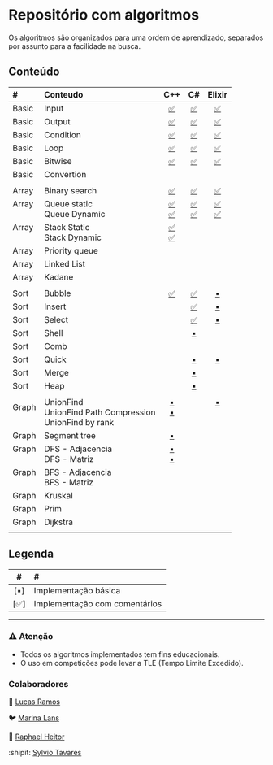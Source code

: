 # Repositório com algoritmos

Os algoritmos são organizados para uma ordem de aprendizado, separados por assunto para a facilidade na busca.


## Conteúdo


|#			|Conteudo 	|C++																			|C#																				|Elixir	|
|:---		|:---				|:---:																		|:---:																		|:--:		|
|Basic	|Input			|[:white_check_mark:](basic/Input.cpp)		|[:white_check_mark:](basic/Input.cs)			|[:white_check_mark:](basic/Input.ex)	|
|Basic	|Output			|[:white_check_mark:](basic/Output.cpp)		|[:white_check_mark:](basic/Output.cs)		|[:white_check_mark:](basic/Output.ex)	|
|Basic	|Condition	|[:white_check_mark:](basic/Condition.cpp)|[:white_check_mark:](basic/Condition.cs)	|[:white_check_mark:](basic/Condition.ex)	|
|Basic	|Loop				|[:white_check_mark:](basic/Loop.cpp)			|[:white_check_mark:](basic/Loop.cs)			|[:white_check_mark:](basic/Loop.ex)	|
|Basic	|Bitwise		|[:white_check_mark:](basic/Bitwise.cpp)	|[:white_check_mark:](basic/Bitwise.cs)		|[:white_check_mark:](basic/Bitwise.ex)	|
|Basic	|Convertion	|																					|																					|
||||
|Array				|Binary search								|[:white_check_mark:](array/BinarySearch.cpp)								|[:white_check_mark:](array/BinarySearch.cs)|[:white_check_mark:](array/BinarySearch.ex)
|Array<br><br>|Queue static<br>Queue Dynamic|[:white_check_mark:](array/Queue_Static.cpp)<br>[:white_check_mark:](array/Queue_Dynamic.cpp) |[:white_check_mark:](array/Queue_Static.cs)<br>[:white_check_mark:](array/Queue_Dynamic.cs)|[:white_check_mark:](array/Queue_Static.ex)<br>[:white_check_mark:](array/Queue_Dynamic.ex)|
|Array<br><br>|Stack Static<br>Stack Dynamic|[:white_check_mark:](array/Stack_Static.cpp)<br>[:white_check_mark:](array/Stack_Dynamic.cpp) |																					|
|Array				|Priority queue								|									|																					|
|Array				|Linked List									|									|																					|
|Array				|Kadane												|									|																					|
||||
|Sort	|Bubble		|[:white_check_mark:](sort/Bubble.cpp)|[:white_check_mark:](sort/Bubble.cs)	|[:black_small_square:](sort/Bubble.ex)|
|Sort	|Insert		|																				|[:white_check_mark:](sort/Insert.cs)	|[:black_small_square:](sort/Insert.ex)|
|Sort	|Select		|																				|[:white_check_mark:](sort/Select.cs)	|[:black_small_square:](sort/Select.ex)|
|Sort	|Shell		|																				|[:black_small_square:](sort/Shell.cs)|
|Sort	|Comb			|																			||
|Sort	|Quick		|																				|[:black_small_square:](sort/Quick.cs)	|[:black_small_square:](sort/Quick.ex)|
|Sort	|Merge		|																				|[:black_small_square:](sort/Merge.cs)|
|Sort	|Heap		|																				|[:black_small_square:](sort/Heap.cs)|
||||
|Graph<br><br>	|UnionFind<br>UnionFind Path Compression<br>UnionFind by rank|[:black_small_square:](graph/UnionFind.cpp)<br>[:black_small_square:](graph/UnionFind_PathCompression.cpp)<br><br>|	|[:black_small_square:](graph/UnionFind.ex)<br><br><br>|
|Graph					|Segment tree											|[:black_small_square:](graph/Segment_Tree.cpp)| |
|Graph<br><br>	|DFS - Adjacencia<br>DFS - Matriz	|[:black_small_square:](graph/DFS_Adjacencia.cpp)<br>[:black_small_square:](graph/DFS_Matriz.cpp)<br>|
|Graph<br><br>	|BFS - Adjacencia<br>BFS - Matriz	|
|Graph					|Kruskal													|
|Graph					|Prim															|
|Graph					|Dijkstra													|
|||||

## Legenda
| # 										| # 														|
|:-:										|:--														|
|[:black_small_square:]	| Implementação básica					|
|[:white_check_mark:]		|	Implementação com comentários |

____________________
### :warning: Atenção
* Todos os algoritmos implementados tem fins educacionais.
* O uso em competições pode levar a TLE (Tempo Limite Excedido).

### Colaboradores

:moyai: [Lucas Ramos](https://github.com/LucasBRamos)

:bird: [Marina Lans](https://github.com/marinalans)

:koala: [Raphael Heitor](https://github.com/raphaelheitor)

:shipit: [Sylvio Tavares](https://github.com/sylviot)





